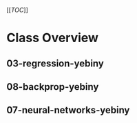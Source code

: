 
[[_TOC_]]

# Class Overview
 
## 03-regression-yebiny  
## 08-backprop-yebiny  
## 07-neural-networks-yebiny  
